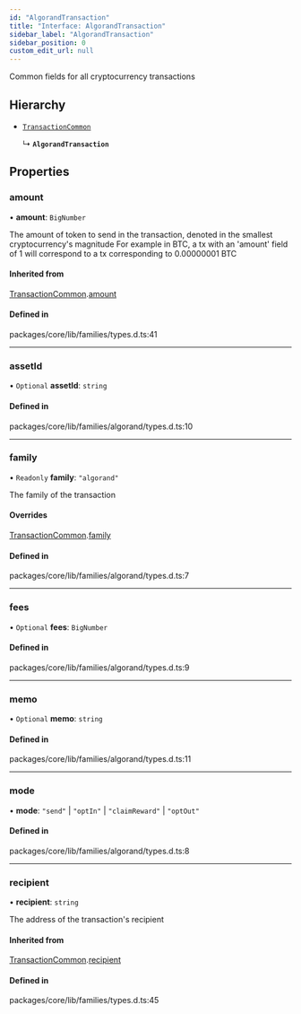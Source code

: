 ```yaml
---
id: "AlgorandTransaction"
title: "Interface: AlgorandTransaction"
sidebar_label: "AlgorandTransaction"
sidebar_position: 0
custom_edit_url: null
---
```


Common fields for all cryptocurrency transactions

## Hierarchy

- [`TransactionCommon`](TransactionCommon.md)

  ↳ **`AlgorandTransaction`**

## Properties

### amount

• **amount**: `BigNumber`

The amount of token to send in the transaction, denoted in the smallest cryptocurrency's magnitude
For example in BTC, a tx with an 'amount' field of 1 will correspond to a tx corresponding to 0.00000001 BTC

#### Inherited from

[TransactionCommon](TransactionCommon.md).[amount](TransactionCommon.md#amount)

#### Defined in

packages/core/lib/families/types.d.ts:41

___

### assetId

• `Optional` **assetId**: `string`

#### Defined in

packages/core/lib/families/algorand/types.d.ts:10

___

### family

• `Readonly` **family**: ``"algorand"``

The family of the transaction

#### Overrides

[TransactionCommon](TransactionCommon.md).[family](TransactionCommon.md#family)

#### Defined in

packages/core/lib/families/algorand/types.d.ts:7

___

### fees

• `Optional` **fees**: `BigNumber`

#### Defined in

packages/core/lib/families/algorand/types.d.ts:9

___

### memo

• `Optional` **memo**: `string`

#### Defined in

packages/core/lib/families/algorand/types.d.ts:11

___

### mode

• **mode**: ``"send"`` \| ``"optIn"`` \| ``"claimReward"`` \| ``"optOut"``

#### Defined in

packages/core/lib/families/algorand/types.d.ts:8

___

### recipient

• **recipient**: `string`

The address of the transaction's recipient

#### Inherited from

[TransactionCommon](TransactionCommon.md).[recipient](TransactionCommon.md#recipient)

#### Defined in

packages/core/lib/families/types.d.ts:45
